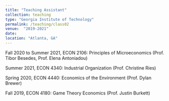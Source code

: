 ```yaml
---
title: "Teaching Assistant"
collection: teaching
type: "Georgia Institute of Technology"
permalink: /teaching/class02
venue:  "2019-2021"
date: 
location: "Atlanta, GA"
---
```

Fall 2020 to Summer 2021, ECON 2106: Principles of Microeconomics (Prof. Tibor Besedes, Prof. Elena Antoniadou)

Summer 2021, ECON 4340: Industrial Organization (Prof. Christine Ries)

Spring 2020, ECON 4440: Economics of the Environment (Prof. Dylan Brewer) 

Fall 2019, ECON 4180: Game Theory Economics (Prof. Justin Burkett) 
